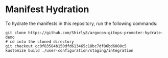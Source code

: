 # Manifest Hydration

To hydrate the manifests in this repository, run the following commands:

```shell
git clone https://github.com/Shirly8/argocon-gitops-promoter-hydrate-demo
# cd into the cloned directory
git checkout cc0f83584b150dfd613465c18bc7df86bd6080c5
kustomize build ./user-configuration/staging/integration
```
